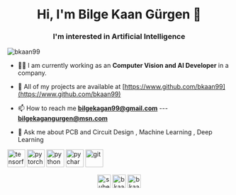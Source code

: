 <h1 align="center">Hi, I'm Bilge Kaan Gürgen 👋</h1>
<h3 align="center">I'm interested in Artificial Intelligence</h3>

<p align="left"> <img src="https://komarev.com/ghpvc/?username=bkaan99" alt="bkaan99" /> </p>

- 👩‍💻 I am currently working as an <b>Computer Vision and AI Developer</b> in a company.

- 🚀 All of my projects are available at [https://www.github.com/bkaan99](https://www.github.com/bkaan99)

- 📫 How to reach me **bilgekagan99@gmail.com**  ---  **bilgekagangurgen@msn.com**

- 💬 Ask me about PCB and Circuit Design , Machine Learning , Deep Learning
 
 <p align="left">
 
 <img src="https://www.vectorlogo.zone/logos/tensorflow/tensorflow-icon.svg" alt="tensorflow" width="40" height="40"/>

 <img src="https://www.vectorlogo.zone/logos/pytorch/pytorch-icon.svg" alt="pytorch" width="40" height="40"/>
 
 <img src="https://icongr.am/devicon/python-original.svg?size=128&color=currentColor" alt="python" width="40" height="40"/>
 
 <img src="https://icongr.am/devicon/pycharm-original-wordmark.svg?size=128&color=currentColor" alt="pycharm" width="40" height="40"/>

 <img src="https://icongr.am/devicon/git-original.svg?size=128&color=currentColor" alt="git" width="40" height="40"/> 
</p>


<p align="center">
<a href="https://kaggle.com/suhedacilek" target="blank"><img align="center" src="https://cdn.jsdelivr.net/npm/simple-icons@3.0.1/icons/kaggle.svg" alt="suhedacilek" height="30" width="30" /></a>
<a href="https://linkedin.com/in/bilgekaangurgen" target="blank"><img align="center" src="https://cdn.jsdelivr.net/npm/simple-icons@3.0.1/icons/linkedin.svg" alt="bkaan99" height="30" width="30" /></a>
<a href="https://instagram.com/bkaan99" target="blank"><img align="center" src="https://cdn.jsdelivr.net/npm/simple-icons@3.0.1/icons/instagram.svg" alt="bkaan99" height="30" width="30" /></a>
</p>
